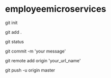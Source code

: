 # employeemicroservices

git init

git add .

git status

git commit -m 'your message'

git remote add origin 'your_url_name'

git push -u origin master

